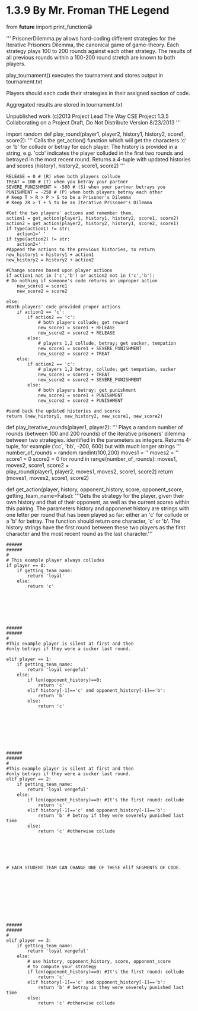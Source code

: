 # 1.3.9 By Mr. Froman THE Legend

from __future__ import print_function😀

''' 
PrisonerDilemma.py allows hard-coding different strategies
for the Iterative Prisoners Dilemma, the canonical game of game-theory.
Each strategy plays 100 to 200 rounds against each other strategy.
The results of all previous rounds within a 100-200 round stretch are known
to both players. 

play_tournament() executes the tournament and stores output in tournament.txt

Players should each code their strategies in their assigned section of code.

Aggregated results are stored in tournament.txt

Unpublished work (c)2013 Project Lead The Way
CSE Project 1.3.5 Collaborating on a Project
Draft, Do Not Distribute
Version 8/23/2013 
'''

import random
def play_round(player1, player2, history1, history2, score1, score2):
    '''
    Calls the get_action() function which will get the characters
    'c' or 'b' for collude or betray for each player.
    The history is provided in a string, e.g. 'ccb' indicates the player
    colluded in the first two rounds and betrayed in the most recent round.
    Returns a 4-tuple with updated histories and scores
    (history1, history2, score1, score2)
    '''
    
    RELEASE = 0 # (R) when both players collude
    TREAT = 100 # (T) when you betray your partner
    SEVERE_PUNISHMENT = -500 # (S) when your partner betrays you
    PUNISHMENT = -250 # (P) when both players betray each other
    # Keep T > R > P > S to be a Prisoner's Dilemma
    # Keep 2R > T + S to be an Iterative Prisoner's Dilemma
    
    #Get the two players' actions and remember them.
    action1 = get_action(player1, history1, history2, score1, score2)
    action2 = get_action(player2, history2, history1, score2, score1)
    if type(action1) != str:
        action1=' '
    if type(action2) != str:
        action2=' '
    #Append the actions to the previous histories, to return
    new_history1 = history1 + action1
    new_history2 = history2 + action2
    
    #Change scores based upon player actions
    if action1 not in ('c','b') or action2 not in ('c','b'):
    # Do nothing if someone's code returns an improper action
        new_score1 = score1
        new_score2 = score2
        
    else: 
    #Both players' code provided proper actions
        if action1 == 'c':
            if action2 == 'c':
                # both players collude; get reward
                new_score1 = score1 + RELEASE
                new_score2 = score2 + RELEASE
            else:
                # players 1,2 collude, betray; get sucker, tempation
                new_score1 = score1 + SEVERE_PUNISHMENT
                new_score2 = score2 + TREAT
        else:
            if action2 == 'c':
                # players 1,2 betray, collude; get tempation, sucker
                new_score1 = score1 + TREAT
                new_score2 = score2 + SEVERE_PUNISHMENT                       
            else:
                # both players betray; get punishment   
                new_score1 = score1 + PUNISHMENT
                new_score2 = score2 + PUNISHMENT
                    
    #send back the updated histories and scores
    return (new_history1, new_history2, new_score1, new_score2)
   
def play_iterative_rounds(player1, player2):
    '''
    Plays a random number of rounds (between 100 and 200 rounds) 
    of the iterative prisoners' dilemma between two strategies.
    identified in the parameters as integers.
    Returns 4-tuple, for example ('cc', 'bb', -200, 600) 
    but with much longer strings 
    '''
    number_of_rounds = random.randint(100,200)
    moves1 = ''
    moves2 = ''
    score1 = 0
    score2 = 0
    for round in range(number_of_rounds):
        moves1, moves2, score1, score2 = \
            play_round(player1, player2, moves1, moves2, score1, score2)
    return (moves1, moves2, score1, score2)

def get_action(player, history, opponent_history, score, opponent_score, getting_team_name=False):
    '''Gets the strategy for the player, given their own history and that of
    their opponent, as well as the current scores within this pairing.
    The parameters history and opponenet history are strings with one letter
    per round that has been played so far: either an 'c' for collude or a 'b' for 
    betray. The function should return one character, 'c' or 'b'. 
    The history strings have the first round between these two players 
    as the first character and the most recent round as the last character.'''
      
    ######
    ######
    #
    # This example player always colludes
    if player == 0:
        if getting_team_name:
            return 'loyal'
        else:
            return 'c'

    
        
            
                
                    
                            
    ######
    ######
    #
    #This example player is silent at first and then 
    #only betrays if they were a sucker last round.
          
    elif player == 1:
        if getting_team_name:
            return 'loyal vengeful'
        else:
            if len(opponent_history)==0: 
                return 'c'
            elif history[-1]=='c' and opponent_history[-1]=='b':
                return 'b' 
            else:
                return 'c' 








    ######
    ######
    #   
    #This example player is silent at first and then 
    #only betrays if they were a sucker last round.
    elif player == 2:
        if getting_team_name:
            return 'loyal vengeful'
        else:
            if len(opponent_history)==0: #It's the first round: collude
                return 'c'
            elif history[-1]=='c' and opponent_history[-1]=='b':
                return 'b' # betray if they were severely punished last time
            else:
                return 'c' #otherwise collude


    
    
    
    
    # EACH STUDENT TEAM CAN CHANGE ONE OF THESE elif SEGMENTS OF CODE.










    ######
    ######
    #
    elif player == 3:
        if getting_team_name:
            return 'loyal vengeful'
        else:
            # use history, opponent_history, score, opponent_score
            # to compute your strategy
            if len(opponent_history)==0: #It's the first round: collude
                return 'c'
            elif history[-1]=='c' and opponent_history[-1]=='b':
                return 'b' # betray is they were severely punished last time
            else:
                return 'c' #otherwise collude
